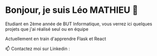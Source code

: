 # Bonjour, je suis Léo MATHIEU 👋

Etudiant en 2ème année de BUT Informatique, vous verrez ici quelques projets que j'ai réalisé seul ou en équipe

Actuellement en train d'apprendre Flask et React

📫 Contactez moi sur Linkedin :
